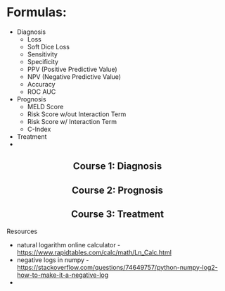 # Formulas:
* Diagnosis
  * Loss
   * Soft Dice Loss
  * Sensitivity
  * Specificity
  * PPV (Positive Predictive Value)
  * NPV (Negative Predictive Value)
  * Accuracy
  * ROC AUC
* Prognosis
  * MELD Score
  * Risk Score w/out Interaction Term
  * Risk Score w/ Interaction Term
  * C-Index
* Treatment
* 

<h2 align="center"> Course 1: Diagnosis </h2>
<h2 align="center"> Course 2: Prognosis </h2>
<h2 align="center"> Course 3: Treatment </h2>

Resources
* natural logarithm online calculator - https://www.rapidtables.com/calc/math/Ln_Calc.html
* negative logs in numpy - https://stackoverflow.com/questions/74649757/python-numpy-log2-how-to-make-it-a-negative-log
* 
